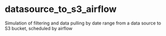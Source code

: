# datasource_to_s3_airflow
Simulation of filtering and data pulling by date range from a data source to S3 bucket, scheduled by airflow
